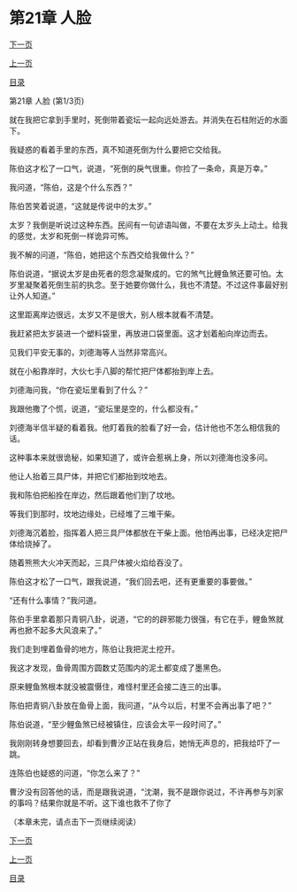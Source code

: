 <h1>第21章    人脸</h1>
            <div><p><a href="./0061_%E7%AC%AC21%E7%AB%A0_%E4%BA%BA%E8%84%B8.md">下一页</a></p><p><a href="./0059_%E7%AC%AC20%E7%AB%A0_%E5%A4%99%E6%84%BF.md">上一页</a></p><p><a href="../">目录</a></p></div>
            <div><p>第21章    人脸 (第1/3页)</p><p>就在我把它拿到手里时，死倒带着瓷坛一起向远处游去。并消失在石柱附近的水面下。</p><p>我疑惑的看着手里的东西，真不知道死倒为什么要把它交给我。</p><p>陈伯这才松了一口气，说道，“死倒的戾气很重。你捡了一条命，真是万幸。”</p><p>我问道，“陈伯，这是个什么东西？”</p><p>陈伯苦笑着说道，“这就是传说中的太岁。”</p><p>太岁？我倒是听说过这种东西。民间有一句谚语叫做，不要在太岁头上动土。给我的感觉，太岁和死倒一样诡异可怖。</p><p>我不解的问道，“陈伯，她把这个东西交给我做什么？”</p><p>陈伯说道，“据说太岁是由死者的怨念凝聚成的。它的煞气比鲤鱼煞还要可怕。太岁里凝聚着死倒生前的执念。至于她要你做什么，我也不清楚。不过这件事最好别让外人知道。”</p><p>这里距离岸边很远，太岁又不是很大，别人根本就看不清楚。</p><p>我赶紧把太岁装进一个塑料袋里，再放进口袋里面。这才划着船向岸边而去。</p><p>见我们平安无事的，刘德海等人当然非常高兴。</p><p>就在小船靠岸时，大伙七手八脚的帮忙把尸体都抬到岸上去。</p><p>刘德海问我，“你在瓷坛里看到了什么？”</p><p>我跟他撒了个慌，说道，“瓷坛里是空的，什么都没有。”</p><p>刘德海半信半疑的看着我。他盯着我的脸看了好一会，估计他也不怎么相信我的话。</p><p>这种事本来就很诡秘，如果知道了，或许会惹祸上身，所以刘德海也没多问。</p><p>他让人抬着三具尸体，并把它们都抬到坟地去。</p><p>我和陈伯把船拴在岸边，然后跟着他们到了坟地。</p><p>等我们到那时，坟地边缘处，已经堆了三堆干柴。</p><p>刘德海沉着脸，指挥着人把三具尸体都放在干柴上面。他怕再出事，已经决定把尸体给烧掉了。</p><p>随着熊熊大火冲天而起，三具尸体被火焰给吞没了。</p><p>陈伯这才松了一口气，跟我说道，“我们回去吧，还有更重要的事要做。”</p><p>“还有什么事情？”我问道。</p><p>陈伯手里拿着那只青铜八卦，说道，“它的的辟邪能力很强，有它在手，鲤鱼煞就再也掀不起多大风浪来了。”</p><p>我们走到埋着鱼骨的地方，陈伯让我把泥土挖开。</p><p>我这才发现，鱼骨周围方圆数丈范围内的泥土都变成了墨黑色。</p><p>原来鲤鱼煞根本就没被震慑住，难怪村里还会接二连三的出事。</p><p>陈伯把青铜八卦放在鱼骨上面，我问道，“从今以后，村里不会再出事了吧？”</p><p>陈伯说道，“至少鲤鱼煞已经被镇住，应该会太平一段时间了。”</p><p>我刚刚转身想要回去，却看到曹汐正站在我身后，她悄无声息的，把我给吓了一跳。</p><p>连陈伯也疑惑的问道，“你怎么来了？”</p><p>曹汐没有回答他的话，而是跟我说道，“沈潮，我不是跟你说过，不许再参与刘家的事吗？结果你就是不听。这下谁也救不了你了</p><p>（本章未完，请点击下一页继续阅读）</p></div>
            <div><p><a href="./0061_%E7%AC%AC21%E7%AB%A0_%E4%BA%BA%E8%84%B8.md">下一页</a></p><p><a href="./0059_%E7%AC%AC20%E7%AB%A0_%E5%A4%99%E6%84%BF.md">上一页</a></p><p><a href="../">目录</a></p></div>